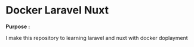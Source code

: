 <h1>Docker Laravel Nuxt</h1>

<b> Purpose : </b>
 <p>
 I make this repository to learning laravel and nuxt with docker doplayment
 </p>
